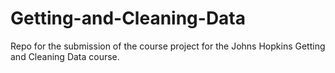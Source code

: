 # Getting-and-Cleaning-Data

Repo for the submission of the course project for the Johns Hopkins Getting and Cleaning Data course.
